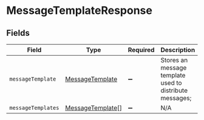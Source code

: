 # MessageTemplateResponse


## Fields

| Field                                                       | Type                                                        | Required                                                    | Description                                                 |
| ----------------------------------------------------------- | ----------------------------------------------------------- | ----------------------------------------------------------- | ----------------------------------------------------------- |
| `messageTemplate`                                           | [MessageTemplate](../../models/shared/messagetemplate.md)   | :heavy_minus_sign:                                          | Stores an message template used to distribute messages;     |
| `messageTemplates`                                          | [MessageTemplate](../../models/shared/messagetemplate.md)[] | :heavy_minus_sign:                                          | N/A                                                         |